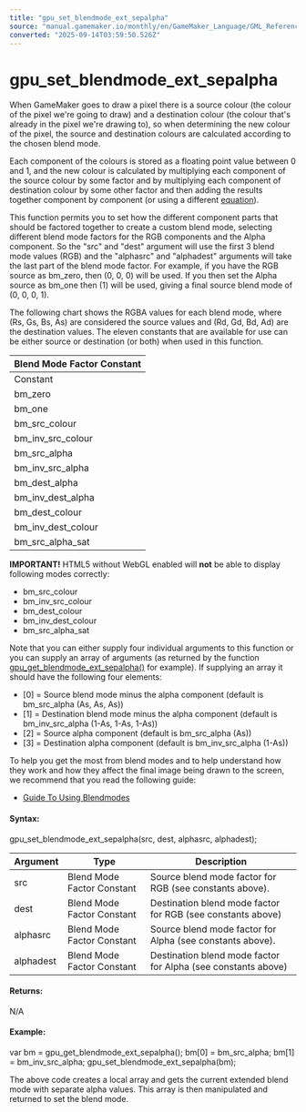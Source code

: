 ```yaml
---
title: "gpu_set_blendmode_ext_sepalpha"
source: "manual.gamemaker.io/monthly/en/GameMaker_Language/GML_Reference/Drawing/GPU_Control/gpu_set_blendmode_ext_sepalpha.htm"
converted: "2025-09-14T03:59:50.526Z"
---
```


# gpu\_set\_blendmode\_ext\_sepalpha

When GameMaker goes to draw a pixel there is a source colour (the colour of the pixel we're going to draw) and a destination colour (the colour that's already in the pixel we're drawing to), so when determining the new colour of the pixel, the source and destination colours are calculated according to the chosen blend mode.

Each component of the colours is stored as a floating point value between 0 and 1, and the new colour is calculated by multiplying each component of the source colour by some factor and by multiplying each component of destination colour by some other factor and then adding the results together component by component (or using a different [equation](gpu_set_blendequation.md)).

This function permits you to set how the different component parts that should be factored together to create a custom blend mode, selecting different blend mode factors for the RGB components and the Alpha component. So the "src" and "dest" argument will use the first 3 blend mode values (RGB) and the "alphasrc" and "alphadest" arguments will take the last part of the blend mode factor. For example, if you have the RGB source as bm\_zero, then (0, 0, 0) will be used. If you then set the Alpha source as bm\_one then (1) will be used, giving a final source blend mode of (0, 0, 0, 1).

The following chart shows the RGBA values for each blend mode, where (Rs, Gs, Bs, As) are considered the source values and (Rd, Gd, Bd, Ad) are the destination values. The eleven constants that are available for use can be either source or destination (or both) when used in this function.

| Blend Mode Factor Constant |
| --- |
| Constant | Blend factor (Red, Green, Blue, Alpha) |
| bm_zero | (0, 0, 0, 0) |
| bm_one | (1, 1, 1, 1) |
| bm_src_colour | (Rs, Gs, Bs, As) |
| bm_inv_src_colour | (1-Rs, 1-Gs, 1-Bs, 1-As) |
| bm_src_alpha | (As, As, As, As) |
| bm_inv_src_alpha | (1-As, 1-As, 1-As, 1-As) |
| bm_dest_alpha | (Ad, Ad, Ad, Ad) |
| bm_inv_dest_alpha | (1-Ad, 1-Ad, 1-Ad, 1-Ad) |
| bm_dest_colour | (Rd, Gd, Bd, Ad) |
| bm_inv_dest_colour | (1-Rd, 1-Gd, 1-Bd, 1-Ad) |
| bm_src_alpha_sat | (f, f, f, 1) where f = min(As, 1-Ad) |

**IMPORTANT!** HTML5 without WebGL enabled will **not** be able to display following modes correctly:

-   bm\_src\_colour
-   bm\_inv\_src\_colour
-   bm\_dest\_colour
-   bm\_inv\_dest\_colour
-   bm\_src\_alpha\_sat

Note that you can either supply four individual arguments to this function or you can supply an array of arguments (as returned by the function [gpu\_get\_blendmode\_ext\_sepalpha()](gpu_get_blendmode_ext_sepalpha.md) for example). If supplying an array it should have the following four elements:

-   \[0\] = Source blend mode minus the alpha component (default is bm\_src\_alpha (As, As, As))
-   \[1\] = Destination blend mode minus the alpha component (default is bm\_inv\_src\_alpha (1-As, 1-As, 1-As))
-   \[2\] = Source alpha component (default is bm\_src\_alpha (As))
-   \[3\] = Destination alpha component (default is bm\_inv\_src\_alpha (1-As))

To help you get the most from blend modes and to help understand how they work and how they affect the final image being drawn to the screen, we recommend that you read the following guide:

-   [Guide To Using Blendmodes](../../../../Additional_Information/Guide_To_Using_Blendmodes.md)

#### Syntax:

gpu\_set\_blendmode\_ext\_sepalpha(src, dest, alphasrc, alphadest);

| Argument | Type | Description |
| --- | --- | --- |
| src | Blend Mode Factor Constant | Source blend mode factor for RGB (see constants above). |
| dest | Blend Mode Factor Constant | Destination blend mode factor for RGB (see constants above) |
| alphasrc | Blend Mode Factor Constant | Source blend mode factor for Alpha (see constants above). |
| alphadest | Blend Mode Factor Constant | Destination blend mode factor for Alpha (see constants above) |

#### Returns:

N/A

#### Example:

var bm = gpu\_get\_blendmode\_ext\_sepalpha();
bm\[0\] = bm\_src\_alpha;
bm\[1\] = bm\_inv\_src\_alpha;
gpu\_set\_blendmode\_ext\_sepalpha(bm);

The above code creates a local array and gets the current extended blend mode with separate alpha values. This array is then manipulated and returned to set the blend mode.